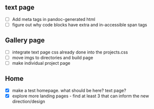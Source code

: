 ## text page

* [ ] Add meta tags in pandoc-generated html
* [ ] figure out why code blocks have extra and in-accessible span tags

## Gallery page

* [ ] integrate text page css already done into the projects.css
* [ ] move imgs to directories and build page
* [ ] make individual project page

## Home
* [X] make a test homepage. what should be here? text page?
* [X] explore more landing pages - find at least 3 that can inform the new direction/design
